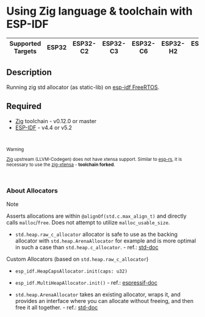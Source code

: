 # Using Zig language & toolchain with ESP-IDF

| Supported Targets | ESP32 | ESP32-C2 | ESP32-C3 | ESP32-C6 | ESP32-H2 | ESP32-P4 | ESP32-S2 | ESP32-S3 |
| ----------------- | ----- | -------- | -------- | -------- | -------- | -------- | -------- | -------- |


## Description

Running zig std allocator (as  static-lib) on [esp-idf FreeRTOS](https://docs.espressif.com/projects/esp-idf/en/stable/esp32/api-reference/system/freertos.html).

## Required

- [Zig](https://ziglang.org/download) toolchain - v0.12.0 or master
- [ESP-IDF](https://github.com/espressif/esp-idf) - v4.4 or v5.2

<br>
<sub>
  
> [!WARNING]
> [Zig](https://ziglang.org/download) upstream (LLVM-Codegen) does not have xtensa support. Similar to [esp-rs](https://github.com/esp-rs), it is necessary to use the [zig-xtensa](https://github.com/kassane/zig-espressif-bootstrap/releases) - **toolchain forked**.

</sub>
</br>

### About Allocators

> [!NOTE]
>
> Asserts allocations are within `@alignOf(std.c.max_align_t)` and directly calls
> `malloc`/`free`. Does not attempt to utilize `malloc_usable_size`.
>
> - `std.heap.raw_c_allocator` allocator is safe to use as the backing allocator with
> `std.heap.ArenaAllocator` for example and is more optimal in such a case
> than `std.heap.c_allocator`. - ref.: [std-doc](https://ziglang.org/documentation/master/std/#std.heap.raw_c_allocator)
>
> Custom Allocators (based on `std.heap.raw_c_allocator`)
>
> - `esp_idf.HeapCapsAllocator.init(caps: u32)`
> - `esp_idf.MultiHeapAllocator.init()` - ref.: [espressif-doc](https://docs.espressif.com/projects/esp-idf/en/v5.2.1/esp32c3/api-reference/system/mem_alloc.html)
>
> - `std.heap.ArenaAllocator` takes an existing allocator, wraps it, and provides an interface where you can allocate without freeing, and then free it all together. - ref.: [std-doc](https://ziglang.org/documentation/master/std/#std.heap.ArenaAllocator)
